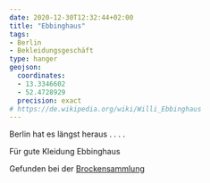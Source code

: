 ```yaml
---
date: 2020-12-30T12:32:44+02:00
title: "Ebbinghaus"
tags:
- Berlin
- Bekleidungsgeschäft
type: hanger
geojson:
  coordinates:
  - 13.3346602
  - 52.4728929
  precision: exact
# https://de.wikipedia.org/wiki/Willi_Ebbinghaus
---
```

Berlin hat es längst heraus . . . .


Für gute Kleidung Ebbinghaus


<div class="source">Gefunden bei der <a href="https://www.neue-arbeit-brockensammlung.de/geschaefte/gebrauchtmoebelkaufhaus/">Brockensammlung</a></div>
